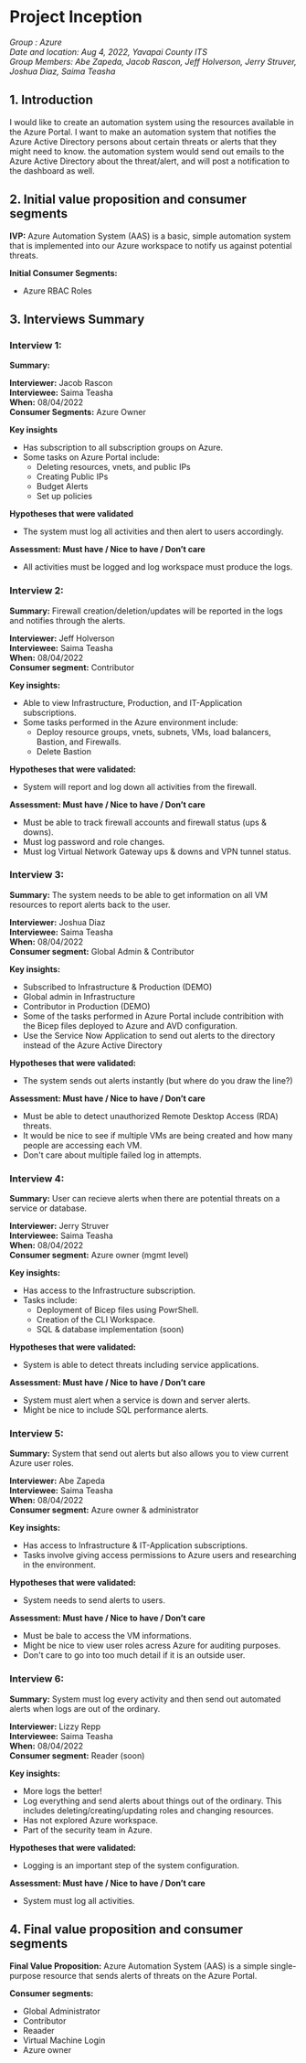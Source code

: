 # Project Inception

_Group : Azure\
Date and location: Aug 4, 2022, Yavapai County ITS\
Group Members: Abe Zapeda, Jacob Rascon, Jeff Holverson, Jerry Struver, Joshua Diaz, Saima Teasha_

## 1. Introduction

I would like to create an automation system using the resources available in the Azure Portal. I want to make an automation system that notifies the Azure Active Directory persons about certain threats or alerts that they might need to know. the automation system would send out emails to the Azure Active Directory about the threat/alert, and will post a notification to the dashboard as well.

## 2. Initial value proposition and consumer segments

**IVP:** Azure Automation System (AAS) is a basic, simple automation system that is implemented into our Azure workspace to notify us against potential threats. 

**Initial Consumer Segments:**

- Azure RBAC Roles

## 3. Interviews Summary

### Interview 1:

**Summary:** 

**Interviewer:** Jacob Rascon\
**Interviewee:** Saima Teasha\
**When:** 08/04/2022 \
**Consumer Segments:** Azure Owner

**Key insights**
  - Has subscription to all subscription groups on Azure.
  - Some tasks on Azure Portal include:
    - Deleting resources, vnets, and public IPs
    - Creating Public IPs
    - Budget Alerts 
    - Set up policies

 **Hypotheses that were validated**
  - The system must log all activities and then alert to users accordingly. 

 **Assessment: Must have / Nice to have / Don’t care**
  - All activities must be logged and log workspace must produce the logs. 

### Interview 2:

**Summary:** Firewall creation/deletion/updates will be reported in the logs and notifies through the alerts.

**Interviewer:** Jeff Holverson\
**Interviewee:** Saima Teasha\
**When:**  08/04/2022\
**Consumer segment:** Contributor

**Key insights:**
  - Able to view Infrastructure, Production, and IT-Application subscriptions.
  - Some tasks performed in the Azure environment include: 
    - Deploy resource groups, vnets, subnets, VMs, load balancers, Bastion, and Firewalls.
    - Delete Bastion

**Hypotheses that were validated:**
  - System will report and log down all activities from the firewall.

**Assessment: Must have / Nice to have / Don’t care**
  - Must be able to track firewall accounts and firewall status (ups & downs). 
  - Must log password and role changes.
  - Must log Virtual Network Gateway ups & downs and VPN tunnel status.

### Interview 3:

**Summary:** The system needs to be able to get information on all VM resources to report alerts back to the user. 

**Interviewer:** Joshua Diaz\
**Interviewee:** Saima Teasha\
**When:**  08/04/2022\
**Consumer segment:** Global Admin & Contributor

**Key insights:**
  - Subscribed to Infrastructure & Production (DEMO)
  - Global admin in Infrastructure
  - Contributor in Production (DEMO)
  - Some of the tasks performed in Azure Portal include contribition with the Bicep files deployed to Azure and AVD configuration.
  - Use the Service Now Application to send out alerts to the directory instead of the Azure Active Directory

**Hypotheses that were validated:**
  - The system sends out alerts instantly (but where do you draw the line?)

**Assessment: Must have / Nice to have / Don’t care**
  - Must be able to detect unauthorized Remote Desktop Access (RDA) threats. 
  - It would be nice to see if multiple VMs are being created and how many people are accessing each VM.
  - Don't care about multiple failed log in attempts.

### Interview 4: 
**Summary:** User can recieve alerts when there are potential threats on a service or database. 

**Interviewer:** Jerry Struver\
**Interviewee:** Saima Teasha\
**When:**  08/04/2022\
**Consumer segment:** Azure owner (mgmt level)

**Key insights:**
  - Has access to the Infrastructure subscription.
  - Tasks include:
    - Deployment of Bicep files using PowrShell.
    - Creation of the CLI Workspace.
    - SQL & database implementation (soon)

**Hypotheses that were validated:**
  - System is able to detect threats including service applications. 

**Assessment: Must have / Nice to have / Don’t care**
  - System must alert when a service is down and server alerts.
  - Might be nice to include SQL performance alerts.

### Interview 5: 
**Summary:** System that send out alerts but also allows you to view current Azure user roles. 

**Interviewer:** Abe Zapeda\
**Interviewee:** Saima Teasha\
**When:**  08/04/2022\
**Consumer segment:** Azure owner & administrator

**Key insights:**
  - Has access to Infrastructure & IT-Application subscriptions.
  - Tasks involve giving access permissions to Azure users and researching in the environment.

**Hypotheses that were validated:**
  - System needs to send alerts to users.

**Assessment: Must have / Nice to have / Don’t care**
  - Must be bale to access the VM informations. 
  - Might be nice to view user roles acress Azure for auditing purposes.
  - Don't care to go into too much detail if it is an outside user.

### Interview 6: 
**Summary:** System must log every activity and then send out automated alerts when logs are out of the ordinary. 

**Interviewer:** Lizzy Repp\
**Interviewee:** Saima Teasha\
**When:**  08/04/2022\
**Consumer segment:** Reader (soon)

**Key insights:**
  - More logs the better!
  - Log everything and send alerts about things out of the ordinary. This includes deleting/creating/updating roles and changing resources.
  - Has not explored Azure workspace. 
  - Part of the security team in Azure.

**Hypotheses that were validated:**
  - Logging is an important step of the system configuration.

**Assessment: Must have / Nice to have / Don’t care**
  - System must log all activities.
 
## 4. Final value proposition and consumer segments

**Final Value Proposition:**
Azure Automation System (AAS) is a simple single-purpose resource that sends alerts of threats on the Azure Portal. 

**Consumer segments:**
- Global Administrator
- Contributor
- Reaader
- Virtual Machine Login
- Azure owner
